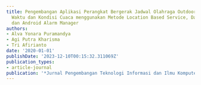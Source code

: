 ```yaml
---
title: Pengembangan Aplikasi Perangkat Bergerak Jadwal Olahraga Outdoor berdasarkan
  Waktu dan Kondisi Cuaca menggunakan Metode Location Based Service, Dark Sky API
  dan Android Alarm Manager
authors:
- Alva Yonara Puramandya
- Agi Putra Kharisma
- Tri Afirianto
date: '2020-01-01'
publishDate: '2023-12-10T00:15:32.311069Z'
publication_types:
- article-journal
publication: '*Jurnal Pengembangan Teknologi Informasi dan Ilmu Komputer*'
---
```

